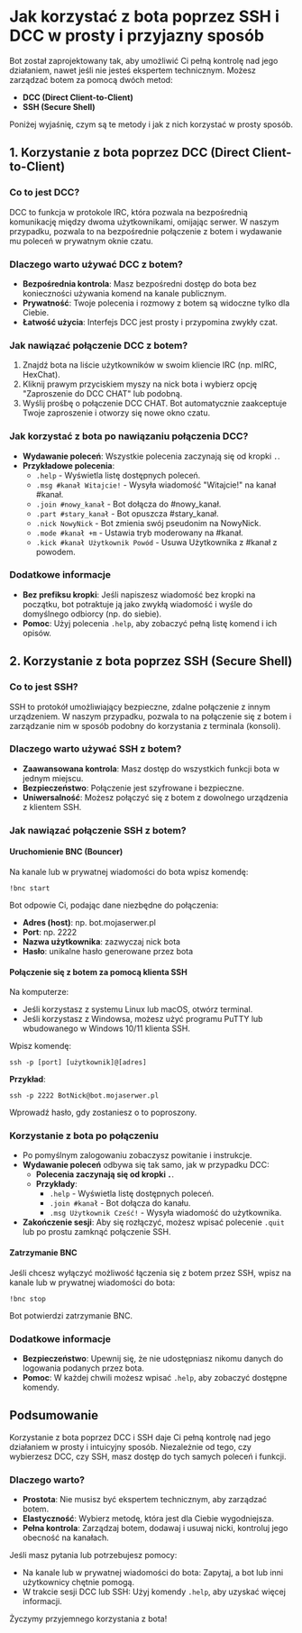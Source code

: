 
# Jak korzystać z bota poprzez SSH i DCC w prosty i przyjazny sposób

Bot został zaprojektowany tak, aby umożliwić Ci pełną kontrolę nad jego działaniem, nawet jeśli nie jesteś ekspertem technicznym. Możesz zarządzać botem za pomocą dwóch metod:

- **DCC (Direct Client-to-Client)**
- **SSH (Secure Shell)**

Poniżej wyjaśnię, czym są te metody i jak z nich korzystać w prosty sposób.

## 1. Korzystanie z bota poprzez DCC (Direct Client-to-Client)

### Co to jest DCC?

DCC to funkcja w protokole IRC, która pozwala na bezpośrednią komunikację między dwoma użytkownikami, omijając serwer. W naszym przypadku, pozwala to na bezpośrednie połączenie z botem i wydawanie mu poleceń w prywatnym oknie czatu.

### Dlaczego warto używać DCC z botem?

- **Bezpośrednia kontrola**: Masz bezpośredni dostęp do bota bez konieczności używania komend na kanale publicznym.
- **Prywatność**: Twoje polecenia i rozmowy z botem są widoczne tylko dla Ciebie.
- **Łatwość użycia**: Interfejs DCC jest prosty i przypomina zwykły czat.

### Jak nawiązać połączenie DCC z botem?

1. Znajdź bota na liście użytkowników w swoim kliencie IRC (np. mIRC, HexChat).
2. Kliknij prawym przyciskiem myszy na nick bota i wybierz opcję "Zaproszenie do DCC CHAT" lub podobną.
3. Wyślij prośbę o połączenie DCC CHAT. Bot automatycznie zaakceptuje Twoje zaproszenie i otworzy się nowe okno czatu.

### Jak korzystać z bota po nawiązaniu połączenia DCC?

- **Wydawanie poleceń**: Wszystkie polecenia zaczynają się od kropki `.`.
- **Przykładowe polecenia**:
  - `.help` - Wyświetla listę dostępnych poleceń.
  - `.msg #kanał Witajcie!` - Wysyła wiadomość "Witajcie!" na kanał #kanał.
  - `.join #nowy_kanał` - Bot dołącza do #nowy_kanał.
  - `.part #stary_kanał` - Bot opuszcza #stary_kanał.
  - `.nick NowyNick` - Bot zmienia swój pseudonim na NowyNick.
  - `.mode #kanał +m` - Ustawia tryb moderowany na #kanał.
  - `.kick #kanał Użytkownik Powód` - Usuwa Użytkownika z #kanał z powodem.

### Dodatkowe informacje

- **Bez prefiksu kropki**: Jeśli napiszesz wiadomość bez kropki na początku, bot potraktuje ją jako zwykłą wiadomość i wyśle do domyślnego odbiorcy (np. do siebie).
- **Pomoc**: Użyj polecenia `.help`, aby zobaczyć pełną listę komend i ich opisów.

## 2. Korzystanie z bota poprzez SSH (Secure Shell)

### Co to jest SSH?

SSH to protokół umożliwiający bezpieczne, zdalne połączenie z innym urządzeniem. W naszym przypadku, pozwala to na połączenie się z botem i zarządzanie nim w sposób podobny do korzystania z terminala (konsoli).

### Dlaczego warto używać SSH z botem?

- **Zaawansowana kontrola**: Masz dostęp do wszystkich funkcji bota w jednym miejscu.
- **Bezpieczeństwo**: Połączenie jest szyfrowane i bezpieczne.
- **Uniwersalność**: Możesz połączyć się z botem z dowolnego urządzenia z klientem SSH.

### Jak nawiązać połączenie SSH z botem?

#### Uruchomienie BNC (Bouncer)

Na kanale lub w prywatnej wiadomości do bota wpisz komendę:

```
!bnc start
```

Bot odpowie Ci, podając dane niezbędne do połączenia:
- **Adres (host)**: np. bot.mojaserwer.pl
- **Port**: np. 2222
- **Nazwa użytkownika**: zazwyczaj nick bota
- **Hasło**: unikalne hasło generowane przez bota

#### Połączenie się z botem za pomocą klienta SSH

Na komputerze:
- Jeśli korzystasz z systemu Linux lub macOS, otwórz terminal.
- Jeśli korzystasz z Windowsa, możesz użyć programu PuTTY lub wbudowanego w Windows 10/11 klienta SSH.

Wpisz komendę:

```
ssh -p [port] [użytkownik]@[adres]
```

**Przykład**:

```
ssh -p 2222 BotNick@bot.mojaserwer.pl
```

Wprowadź hasło, gdy zostaniesz o to poproszony.

### Korzystanie z bota po połączeniu

- Po pomyślnym zalogowaniu zobaczysz powitanie i instrukcje.
- **Wydawanie poleceń** odbywa się tak samo, jak w przypadku DCC:
  - **Polecenia zaczynają się od kropki `.`**.
  - **Przykłady**:
    - `.help` - Wyświetla listę dostępnych poleceń.
    - `.join #kanał` - Bot dołącza do kanału.
    - `.msg Użytkownik Cześć!` - Wysyła wiadomość do użytkownika.
- **Zakończenie sesji**: Aby się rozłączyć, możesz wpisać polecenie `.quit` lub po prostu zamknąć połączenie SSH.

#### Zatrzymanie BNC

Jeśli chcesz wyłączyć możliwość łączenia się z botem przez SSH, wpisz na kanale lub w prywatnej wiadomości do bota:

```
!bnc stop
```

Bot potwierdzi zatrzymanie BNC.

### Dodatkowe informacje

- **Bezpieczeństwo**: Upewnij się, że nie udostępniasz nikomu danych do logowania podanych przez bota.
- **Pomoc**: W każdej chwili możesz wpisać `.help`, aby zobaczyć dostępne komendy.

## Podsumowanie

Korzystanie z bota poprzez DCC i SSH daje Ci pełną kontrolę nad jego działaniem w prosty i intuicyjny sposób. Niezależnie od tego, czy wybierzesz DCC, czy SSH, masz dostęp do tych samych poleceń i funkcji.

### Dlaczego warto?

- **Prostota**: Nie musisz być ekspertem technicznym, aby zarządzać botem.
- **Elastyczność**: Wybierz metodę, która jest dla Ciebie wygodniejsza.
- **Pełna kontrola**: Zarządzaj botem, dodawaj i usuwaj nicki, kontroluj jego obecność na kanałach.

Jeśli masz pytania lub potrzebujesz pomocy:

- Na kanale lub w prywatnej wiadomości do bota: Zapytaj, a bot lub inni użytkownicy chętnie pomogą.
- W trakcie sesji DCC lub SSH: Użyj komendy `.help`, aby uzyskać więcej informacji.

Życzymy przyjemnego korzystania z bota!
